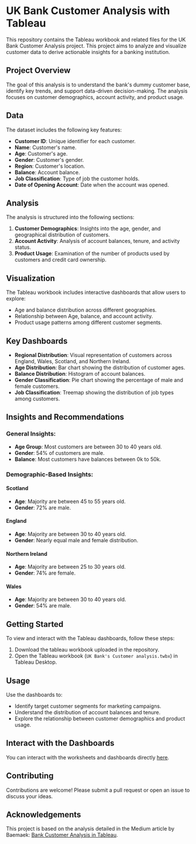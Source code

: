 # UK Bank Customer Analysis with Tableau

This repository contains the Tableau workbook and related files for the UK Bank Customer Analysis project. This project aims to analyze and visualize customer data to derive actionable insights for a banking institution.

## Project Overview

The goal of this analysis is to understand the bank's dummy customer base, identify key trends, and support data-driven decision-making. The analysis focuses on customer demographics, account activity, and product usage.

## Data

The dataset includes the following key features:
- **Customer ID**: Unique identifier for each customer.
- **Name**: Customer's name.
- **Age**: Customer's age.
- **Gender**: Customer's gender.
- **Region**: Customer's location.
- **Balance**: Account balance.
- **Job Classification**: Type of job the customer holds.
- **Date of Opening Account**: Date when the account was opened.

## Analysis

The analysis is structured into the following sections:
1. **Customer Demographics**: Insights into the age, gender, and geographical distribution of customers.
2. **Account Activity**: Analysis of account balances, tenure, and activity status.
3. **Product Usage**: Examination of the number of products used by customers and credit card ownership.

## Visualization

The Tableau workbook includes interactive dashboards that allow users to explore:
- Age and balance distribution across different geographies.
- Relationship between Age, balance, and account activity.
- Product usage patterns among different customer segments.

## Key Dashboards

- **Regional Distribution**: Visual representation of customers across England, Wales, Scotland, and Northern Ireland.
- **Age Distribution**: Bar chart showing the distribution of customer ages.
- **Balance Distribution**: Histogram of account balances.
- **Gender Classification**: Pie chart showing the percentage of male and female customers.
- **Job Classification**: Treemap showing the distribution of job types among customers.

## Insights and Recommendations

### General Insights:
- **Age Group**: Most customers are between 30 to 40 years old.
- **Gender**: 54% of customers are male.
- **Balance**: Most customers have balances between 0k to 50k.

### Demographic-Based Insights:
#### Scotland
- **Age**: Majority are between 45 to 55 years old.
- **Gender**: 72% are male.

#### England
- **Age**: Majority are between 30 to 40 years old.
- **Gender**: Nearly equal male and female distribution.

#### Northern Ireland
- **Age**: Majority are between 25 to 30 years old.
- **Gender**: 74% are female.

#### Wales
- **Age**: Majority are between 30 to 40 years old.
- **Gender**: 54% are male.

## Getting Started

To view and interact with the Tableau dashboards, follow these steps:

1.  Download the tableau workbook uploaded in the repository.
2.  Open the Tableau workbook (`UK Bank's Customer analysis.twbx`) in Tableau Desktop.

## Usage

Use the dashboards to:
- Identify target customer segments for marketing campaigns.
- Understand the distribution of account balances and tenure.
- Explore the relationship between customer demographics and product usage.

## Interact with the Dashboards

You can interact with the worksheets and dashboards directly [here](https://public.tableau.com/app/profile/sunkara.jagadeesh.chandra.prasad/viz/UKBankCustomerAnalysis_17178201675640/CustomerStoryLine).

## Contributing

Contributions are welcome! Please submit a pull request or open an issue to discuss your ideas.

## Acknowledgements

This project is based on the analysis detailed in the Medium article by Baemaek: [Bank Customer Analysis in Tableau](https://medium.com/@baemaek/bank-customer-analysis-tableau-c4c7b7398ff2).
